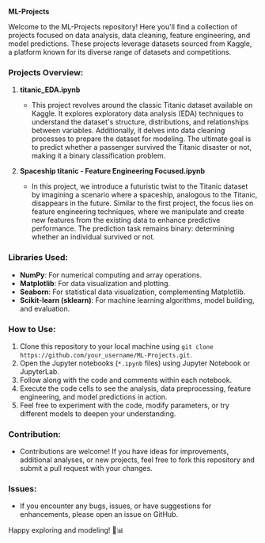 **ML-Projects**

Welcome to the ML-Projects repository! Here you'll find a collection of projects focused on data analysis, data cleaning, feature engineering, and model predictions. These projects leverage datasets sourced from Kaggle, a platform known for its diverse range of datasets and competitions.

### Projects Overview:

1. **titanic_EDA.ipynb**
   - This project revolves around the classic Titanic dataset available on Kaggle. It explores exploratory data analysis (EDA) techniques to understand the dataset's structure, distributions, and relationships between variables. Additionally, it delves into data cleaning processes to prepare the dataset for modeling. The ultimate goal is to predict whether a passenger survived the Titanic disaster or not, making it a binary classification problem.

2. **Spaceship titanic - Feature Engineering Focused.ipynb**
   - In this project, we introduce a futuristic twist to the Titanic dataset by imagining a scenario where a spaceship, analogous to the Titanic, disappears in the future. Similar to the first project, the focus lies on feature engineering techniques, where we manipulate and create new features from the existing data to enhance predictive performance. The prediction task remains binary: determining whether an individual survived or not.

### Libraries Used:
- **NumPy**: For numerical computing and array operations.
- **Matplotlib**: For data visualization and plotting.
- **Seaborn**: For statistical data visualization, complementing Matplotlib.
- **Scikit-learn (sklearn)**: For machine learning algorithms, model building, and evaluation.

### How to Use:
1. Clone this repository to your local machine using `git clone https://github.com/your_username/ML-Projects.git`.
2. Open the Jupyter notebooks (`*.ipynb` files) using Jupyter Notebook or JupyterLab.
3. Follow along with the code and comments within each notebook.
4. Execute the code cells to see the analysis, data preprocessing, feature engineering, and model predictions in action.
5. Feel free to experiment with the code, modify parameters, or try different models to deepen your understanding.

### Contribution:
- Contributions are welcome! If you have ideas for improvements, additional analyses, or new projects, feel free to fork this repository and submit a pull request with your changes.

### Issues:
- If you encounter any bugs, issues, or have suggestions for enhancements, please open an issue on GitHub.

Happy exploring and modeling! 🚀📊
